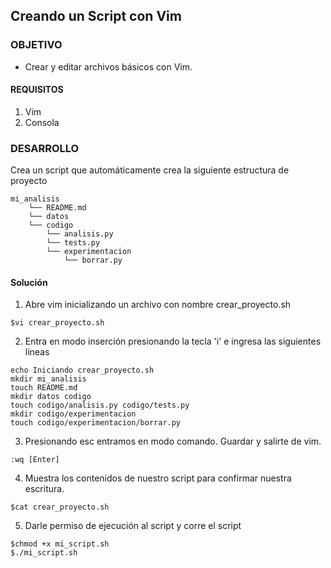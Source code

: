 ## Creando un Script con Vim

### OBJETIVO 
 - Crear y editar archivos básicos con Vim.

#### REQUISITOS 
1. Vim
2. Consola 

### DESARROLLO
Crea un script que automáticamente crea la siguiente estructura de proyecto
```
mi_analisis
    └── README.md
    └── datos
    └── codigo
        └── analisis.py
        └── tests.py
        └── experimentacion
            └── borrar.py
```

#### Solución
1. Abre vim inicializando un archivo con nombre crear_proyecto.sh
```
$vi crear_proyecto.sh
```
2. Entra en modo inserción presionando la tecla 'i' e ingresa las siguientes líneas
````
echo Iniciando crear_proyecto.sh
mkdir mi_analisis
touch README.md
mkdir datos codigo
touch codigo/analisis.py codigo/tests.py
mkdir codigo/experimentacion
touch codigo/experimentacion/borrar.py
````
3. Presionando esc entramos en modo comando. Guardar y salirte de vim.
````
:wq [Enter]
````
4. Muestra los contenidos de nuestro script para confirmar nuestra escritura.
```
$cat crear_proyecto.sh
```
5. Darle permiso de ejecución al script y corre el script
```
$chmod +x mi_script.sh
$./mi_script.sh
```

